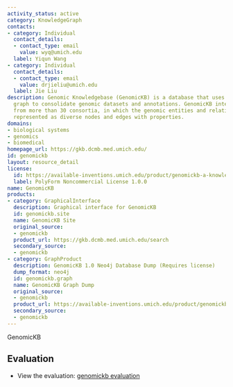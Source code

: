 ```yaml
---
activity_status: active
category: KnowledgeGraph
contacts:
- category: Individual
  contact_details:
  - contact_type: email
    value: wyq@umich.edu
  label: Yiqun Wang
- category: Individual
  contact_details:
  - contact_type: email
    value: drjieliu@umich.edu
  label: Jie Liu
description: Genomic Knowledgebase (GenomicKB) is a database that uses a knowledge
  graph to consolidate genomic datasets and annotations. GenomicKB integrates data
  from more than 30 consortia, in which the genomic entities and relationships are
  represented as diverse nodes and edges with properties.
domains:
- biological systems
- genomics
- biomedical
homepage_url: https://gkb.dcmb.med.umich.edu/
id: genomickb
layout: resource_detail
license:
  id: https://available-inventions.umich.edu/product/genomickb-a-knowledgebase-for-the-human-genome#modal-licence-preview
  label: PolyForm Noncommercial License 1.0.0
name: GenomicKB
products:
- category: GraphicalInterface
  description: Graphical interface for GenomicKB
  id: genomickb.site
  name: GenomicKB Site
  original_source:
  - genomickb
  product_url: https://gkb.dcmb.med.umich.edu/search
  secondary_source:
  - genomickb
- category: GraphProduct
  description: GenomicKB 1.0 Neo4j Database Dump (Requires license)
  dump_format: neo4j
  id: genomickb.graph
  name: GenomicKB Graph Dump
  original_source:
  - genomickb
  product_url: https://available-inventions.umich.edu/product/genomickb-a-knowledgebase-for-the-human-genome
  secondary_source:
  - genomickb
---
```

GenomicKB

## Evaluation

- View the evaluation: [genomickb evaluation](genomickb_eval.html)
